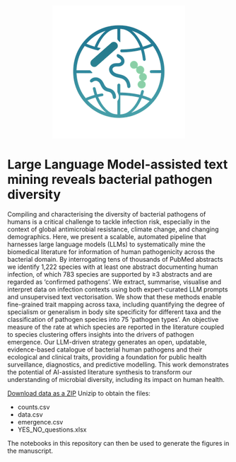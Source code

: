 <p align="center">
  <img src="logo.png" alt="Project logo">
</p>


# Large Language Model-assisted text mining reveals bacterial pathogen diversity  

Compiling and characterising the diversity of bacterial pathogens of humans is a critical challenge to tackle infection risk, especially in the context of global antimicrobial resistance, climate change, and changing demographics. Here, we present a scalable, automated pipeline that harnesses large language models (LLMs) to systematically mine the biomedical literature for information of human pathogenicity across the bacterial domain. By interrogating tens of thousands of PubMed abstracts we identify 1,222 species with at least one abstract documenting human infection, of which 783 species are supported by ≥3 abstracts and are regarded as ‘confirmed pathogens’. We extract, summarise, visualise and interpret data on infection contexts using both expert-curated LLM prompts and unsupervised text vectorisation. We show that these methods enable fine-grained trait mapping across taxa, including quantifying the degree of specialism or generalism in body site specificity for different taxa and the classification of pathogen species into 75 ‘pathogen types’. An objective measure of the rate at which species are reported in the literature coupled to species clustering offers insights into the drivers of pathogen emergence. Our LLM-driven strategy generates an open, updatable, evidence-based catalogue of bacterial human pathogens and their ecological and clinical traits, providing a foundation for public health surveillance, diagnostics, and predictive modelling. This work demonstrates the potential of AI-assisted literature synthesis to transform our understanding of microbial diversity, including its impact on human health.


[Download data as a ZIP](https://fabriziocosta.pythonanywhere.com/download_zip)
Unizip to obtain the files:
- counts.csv
- data.csv
- emergence.csv
- YES_NO_questions.xlsx

The notebooks in this repository can then be used to generate the figures in the manuscript. 
